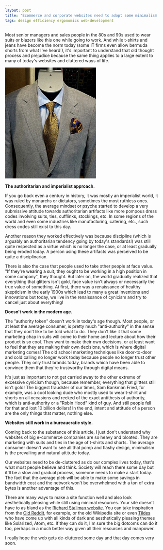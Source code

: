 ```yaml
---
layout: post
title: "Ecommerce and corporate websites need to adopt some minimalism and de-clutter"
tags: design efficiency ergonomics web-development
---
```


Most senior managers and sales people in the 80s and 90s used to wear suits or blazers like this one while going to work. And while t-shirts and jeans have become the norm today (some IT firms even allow bermuda shorts from what I've heard!), it's important to understand that old thought process and prejudice because the same thing applies to a large extent to many of today's websites and cluttered ways of life.

![shirt-tie-and-suit-jacket](/uploads/shirt-tie-and-suit-jacket.jpg)

**The authoritarian and imperialist approach.**

If you go back even a century in history, it was mostly an imperialist world, it was ruled by monarchs or dictators, sometimes the most ruthless ones. Consequently, the average mindset or psyche started to develop a very submissive attitude towards authoritarian artifacts like more pompous dress codes involving suits, ties, cufflinks, stockings, etc. In some regions of the world and even some industries like manufacturing, catering, etc., such dress codes still exist to this day.

Another reason they worked effectively was because discipline (which is arguably an authoritarian tendency going by today's standards!) was still quite respected as a virtue which is no longer the case, or at least gradually being eroded today. A person using these artifacts was perceived to be quite a disciplinarian.

There is also the case that people used to take other people at face value. "If they're wearing a suit, they ought to be working in a high position in some company", they thought. But later on, the world gradually realized that everything that glitters isn't gold, face value isn't always or necessarily the true value of something. At first, there was a renaissance of healthy skepticism in the early 1900s which lead to many a great inventions and innovations but today, we live in the renaissance of cynicism and try to cancel just about everything!

**Doesn't work in the modern age.**

The "authority token" doesn't work in today's age though. Most people, or at least the average consumer, is pretty much "anti-authority" in the sense that they don't like to be told what to do. They don't like it that some marketing chap in suits will come to their home and lecture about how their product is so cool. They want to make their own decisions, or at least want to feel that they are making their own decisions, which is where digital marketing comes! The old school marketing techniques like door-to-door and cold calling no longer work today because people no longer trust other people. They only trust brands today, brands which have been able to convince them that they're trustworthy through digital means.

It's just as important to not get carried away to the other extreme of excessive cynicism though, because remember, everything that glitters still isn't gold! The biggest fraudster of our times, Sam Bankman Fried, for example, was a cool looking dude who mostly used to wear t-shirt and shorts on all occasions and reeked of the exact antithesis of authority, which is anti-authority or a "Robin Hood" kind of guy. And still people fell for that and lost 10 billion dollars! In the end, intent and attitude of a person are the only things that matter, nothing else.

**Websites still work in a bureaucratic style.**

Coming back to the substance of this article, I just don't understand why websites of big e-commerce companies are so heavy and bloated. They are marketing with suits and ties in the age of t-shirts and shorts. The average consumer doesn't want to see all that pomp and flashy design, minimalism is the prevailing and natural attitude today.

Our websites need to be de-cluttered as do our complex lives today, that's what most people believe and think. Society will reach there some day but it'll be a slow and gradual process, someone needs to make a start today. The fact that the average pleb will be able to make some savings in bandwidth cost and the network won't be overwhelmed with a ton of extra bytes is another advantage of this.

There are many ways to make a site function well and also look aesthetically pleasing while still using minimal resources. Your site doesn't have to as bland as the [Richard Stallman website](https://stallman.org/). You can take inspiration from the [Old Reddit](https://old.reddit.com/), for example, or the old Wikipedia site or even [Tildes](https://tildes.net/) who have come up with all kinds of dark and aesthetically pleasing themes like Solarized, Atom, etc. If they can do it, I'm sure the big dotcoms can do it too, perhaps in a much better way given all their resources and manpower.

I really hope the web gets de-cluttered some day and that day comes very soon.